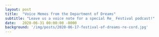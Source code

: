 ```yaml
---
layout: post
title:  "Voice Memos from the Department of Dreams"
subtitle: "Leave us a voice note for a special Re_ Festival podcast!"
date:   2020-06-31 00:00:00 -0000
background: '/img/posts/2020-06-17-festival-of-dreams-re-cord.jpg'
---
```


<script type="text/javascript" src="https://form.jotform.com/jsform/201692067101042"></script>
